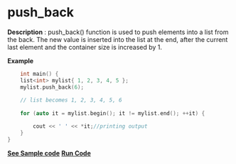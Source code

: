 # push_back

**Description** :
push_back() function is used to push elements into a list from the back. The new value is inserted into the list at the end, after the current last element and the container size is increased by 1.

**Example**
```cpp
    int main() { 
    list<int> mylist{ 1, 2, 3, 4, 5 }; 
    mylist.push_back(6); 
  
    // list becomes 1, 2, 3, 4, 5, 6
  
    for (auto it = mylist.begin(); it != mylist.end(); ++it) {

        cout << ' ' << *it;//printing output
    } 
} 

```
**[See Sample code](../snippets/list/push_back.cpp)**
**[Run Code](https://rextester.com/WPKH74445)**
